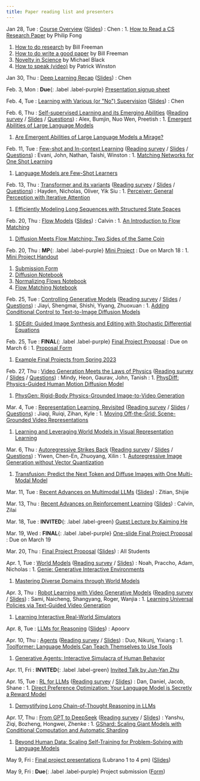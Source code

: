 ```yaml
---
title: Paper reading list and presenters
---
```



Jan 28, Tue
: [Course Overview](https://brown.hosted.panopto.com/Panopto/Pages/Viewer.aspx?id=e08da054-2df3-4243-80c7-b266011758be) ([Slides](https://drive.google.com/file/d/1inPRtvHS9fGtBkTecoJEAhqWXMa-yAxY/view?usp=sharing))
  : Chen
: 1. [How to Read a CS Research Paper](http://www2.cs.uregina.ca/~pwlfong/CS499/reading-paper.pdf) by Philip Fong
  1. [How to do research](http://people.csail.mit.edu/billf/publications/How_To_Do_Research.pdf) by Bill Freeman
  1. [How to do write a good paper](https://billf.mit.edu/sites/default/files/documents/cvprPapers.pdf) by Bill Freeman
  1. [Novelty in Science](https://medium.com/@black_51980/novelty-in-science-8f1fd1a0a143) by Michael Black
  1. [How to speak (video)](https://www.youtube.com/watch?v=Unzc731iCUY) by Patrick Winston


Jan 30, Thu
: [Deep Learning Recap](https://brown.hosted.panopto.com/Panopto/Pages/Viewer.aspx?id=b7e4eb3e-8d5a-4e1d-96dd-b266011758e6) ([Slides](https://drive.google.com/file/d/101gFZOpujUeHwLPkvCNyd96UJri6hDom/view?usp=sharing))
  : Chen


Feb. 3, Mon
: **Due**{: .label .label-purple} [Presentation signup sheet](https://forms.gle/pbXZrEyJebgr9zK78)


Feb. 4, Tue
: [Learning with Various (or "No") Supervision](https://brown.hosted.panopto.com/Panopto/Pages/Viewer.aspx?id=12c63b99-00f3-4bc1-8bcc-b26601175914) ([Slides](https://drive.google.com/file/d/1BoXhZmUYjJeYnnFDe8WdS5muEiZZfo12/view?usp=sharing))
  : Chen


Feb. 6, Thu
: [Self-supervised Learning and its Emerging Abilities](https://brown.hosted.panopto.com/Panopto/Pages/Viewer.aspx?id=954f2b75-e558-4108-8ffc-b26601175937) ([Reading survey](https://docs.google.com/forms/d/e/1FAIpQLScxVDBilBEBE9Evt4Mv45HH9FAWe1eSJfRr1aTCYNyfSoRbFw/viewform?usp=sharing) / [Slides](https://docs.google.com/presentation/d/1gASU4VMTicEt3o1Plr-MbyVnM9QDre8TTQxdZ2cHr6U/edit?usp=sharing) / [Questions](https://drive.google.com/file/d/1SA4srpsfm8XOrd2VA1naXBbFkyITijCs/view?usp=sharing))
  : Alex, Bumjin, Nuo Wen, Preetish
: 1. [Emergent Abilities of Large Language Models](https://arxiv.org/abs/2206.07682)
  1. [Are Emergent Abilities of Large Language Models a Mirage?](https://arxiv.org/abs/2304.15004)


Feb. 11, Tue
: [Few-shot and In-context Learning](https://brown.hosted.panopto.com/Panopto/Pages/Viewer.aspx?id=eb58eadd-c842-4968-b4f7-b2660117595a) ([Reading survey](https://forms.gle/V28xwwyC28g5qr2T7) / [Slides](https://docs.google.com/presentation/d/1zcviU3y3unBzcVHwVZNeysHTsrUjddF_U9EwbISY7NE/edit?usp=sharing) / [Questions](https://drive.google.com/file/d/1h0E7U_x3Mw4GiZhlhLmTbgpk2DPiRmLS/view?usp=sharing))
  : Evani, John, Nathan, Taishi, Winston
: 1. [Matching Networks for One Shot Learning](https://arxiv.org/abs/1606.04080)
  1. [Language Models are Few-Shot Learners](https://arxiv.org/abs/2005.14165)


Feb. 13, Thu
: [Transformer and its variants](https://brown.hosted.panopto.com/Panopto/Pages/Viewer.aspx?id=55439984-e009-4f90-a6c7-b26601175985) ([Reading survey](https://forms.gle/hNNzNpiwD6NhUmtj8) / [Slides](https://docs.google.com/presentation/d/1QH1id6OxiPOK7gyIDH7YIvwTjMg9g9TH3jPR1Zl8KYg/edit?usp=sharing) / [Questions](https://drive.google.com/file/d/1TJQvdr4FBCDB7tVeilf7Xs-gxCgSa4HA/view?usp=sharing))
  : Hayden, Nicholas, Oliver, Yik Siu
: 1. [Perceiver: General Perception with Iterative Attention](https://arxiv.org/abs/2103.03206)
  1. [Efficiently Modeling Long Sequences with Structured State Spaces](https://arxiv.org/abs/2111.00396)


Feb. 20, Thu
: [Flow Models](https://brown.hosted.panopto.com/Panopto/Pages/Viewer.aspx?id=17d10355-e5f7-4ae4-a9aa-b266011759d6) ([Slides](https://drive.google.com/file/d/1w-wOoD3S5AGFVr2iWFBjZceoKR5fZbt4/view?usp=sharing))
  : Calvin
: 1. [An Introduction to Flow Matching](https://mlg.eng.cam.ac.uk/blog/2024/01/20/flow-matching.html)
  1. [Diffusion Meets Flow Matching: Two Sides of the Same Coin](https://diffusionflow.github.io/)


Feb. 20, Thu
: **MP**{: .label .label-purple} [Mini Project](https://docs.google.com/document/d/18uRbEyq5lVyS_2FSemo95b6YQoLOcNTT3wjUFDSizzM/edit?usp=sharing)
  : Due on March 18
: 1. [Mini Project Handout](https://docs.google.com/document/d/18uRbEyq5lVyS_2FSemo95b6YQoLOcNTT3wjUFDSizzM/edit?usp=sharing)
  1. [Submission Form](https://forms.gle/Y1vH3PWyrFaR1EEn6)
  1. [Diffusion Notebook](https://colab.research.google.com/drive/11qVNVWCdnw2l5keJFn5pNyGSQ9LtfalN?usp=sharing)
  1. [Normalizing Flows Notebook](https://colab.research.google.com/drive/14yVgrDIgfkW-d1_0VxHrzquRA_t2fjBH?usp=sharing)
  1. [Flow Matching Notebook](https://colab.research.google.com/drive/1p1BR1HjdwSwU60IhJ5aWj9_cRr_9QS0p?usp=sharing)


Feb. 25, Tue
: [Controlling Generative Models](https://brown.hosted.panopto.com/Panopto/Pages/Viewer.aspx?id=15cf8e00-8bc0-4843-b10e-b266011759f7) ([Reading survey](https://forms.gle/1F36j1R5bMTmQ34o8) / [Slides](https://docs.google.com/presentation/d/1GwIDaPMA8T-wYkpjoY1i743TBbl5puRGQiQDIwx8s08/edit?usp=sharing) / [Questions](https://drive.google.com/file/d/1lmznrdTDT6LSqaAVWvBzg69bRvmEWoIy/view?usp=sharing))
  : Jiayi, Shengmai, Shishi, Yiyang, Zhuoxuan
: 1. [Adding Conditional Control to Text-to-Image Diffusion Models](https://arxiv.org/abs/2302.05543)
  1. [SDEdit: Guided Image Synthesis and Editing with Stochastic Differential Equations](https://arxiv.org/abs/2108.01073)


Feb. 25, Tue
: **FINAL**{: .label .label-purple} [Final Project Proposal](https://forms.gle/7JgKsp6Sq4HC8jTo9)
  : Due on March 6
: 1. [Proposal Form](https://forms.gle/7JgKsp6Sq4HC8jTo9)
  1. [Example Final Projects from Spring 2023](https://docs.google.com/presentation/d/1aBnWRZvkMeLrAYfmgubpt2iRMyfeG91vnqhTf20oGuk/edit?usp=sharing)


Feb. 27, Thu
: [Video Generation Meets the Laws of Physics](https://brown.hosted.panopto.com/Panopto/Pages/Viewer.aspx?id=71e03a08-3750-4284-8f0c-b26601175a21) ([Reading survey](https://forms.gle/EDt82YJ1ZRN51Lzc8) / [Slides](https://docs.google.com/presentation/d/1ZODtKf8qKt3QwXBvxTNxkWN4mB0W34pAY1v57fOl2X4/edit?usp=sharing) / [Questions](https://drive.google.com/file/d/1n37n9l1Gi_lH3deWCzOkcQViYjvNSEW6/view?usp=sharing))
  : Mindy, Heon, Gaurav, John, Tanish
: 1. [PhysDiff: Physics-Guided Human Motion Diffusion Model](https://arxiv.org/abs/2212.02500)
  1. [PhysGen: Rigid-Body Physics-Grounded Image-to-Video Generation](https://arxiv.org/abs/2409.18964)


Mar. 4, Tue
: [Representation Learning, Revisited](https://brown.hosted.panopto.com/Panopto/Pages/Viewer.aspx?id=680a3456-92a7-45ff-a9e1-b26601175a3e) ([Reading survey](https://forms.gle/XjN4JucVHzCYWS948) / [Slides](https://docs.google.com/presentation/d/19aDGEWcDSEZWM9DWUB7rdNmUGvoAexP8Qm8lxpYmuYw/edit?usp=sharing) / [Questions](https://drive.google.com/file/d/1FafOprf-ksN9mqzspHzIOoebUNwoV1lr/view?usp=sharing))
  : Jiaqi, Ruiqi, Zihan, Kyle
: 1. [Moving Off-the-Grid: Scene-Grounded Video Representations](https://arxiv.org/abs/2411.05927)
  1. [Learning and Leveraging World Models in Visual Representation Learning](https://arxiv.org/abs/2403.00504)


Mar. 6, Thu
: [Autoregressive Strikes Back](https://brown.hosted.panopto.com/Panopto/Pages/Viewer.aspx?id=66dd76ed-8a28-4731-b3fb-b26601175a5f) ([Reading survey](https://forms.gle/xgpjisDysokjpKp97) / [Slides](https://docs.google.com/presentation/d/1zKqfi1yspB6VP1FNn-SG4SkdX9ZtlYcqxwExgqbn1ys/edit?usp=sharing) / [Questions](https://drive.google.com/file/d/1oGEwWtnMfNcNBl5S65YkaWKJRoGvSx1-/view?usp=sharing))
  : Yiwen, Chen-En, Zhuoyang, Xilin
: 1. [Autoregressive Image Generation without Vector Quantization](https://arxiv.org/abs/2406.11838)
  1. [Transfusion: Predict the Next Token and Diffuse Images with One Multi-Modal Model](https://arxiv.org/abs/2408.11039)


Mar. 11, Tue
: [Recent Advances on Multimodal LLMs](https://brown.hosted.panopto.com/Panopto/Pages/Viewer.aspx?id=34414a1b-d56b-4afb-941a-b26601175a7d) ([Slides](https://drive.google.com/file/d/1_eM-d2uF5XxSZ-Ig-kLU5oVm95hzn7YH/view?usp=sharing))
  : Zitian, Shijie


Mar. 13, Thu
: [Recent Advances on Reinforcement Learning](https://brown.hosted.panopto.com/Panopto/Pages/Viewer.aspx?id=045a8fff-9c95-4e8d-91e0-b26601175a9f) ([Slides](https://drive.google.com/file/d/1fKBtYmzv2Yhg0xZQVo-VF0AgIWi85jXZ/view?usp=sharing))
  : Calvin, Zilai


Mar. 18, Tue
: **INVITED**{: .label .label-green} [Guest Lecture by Kaiming He](https://brown.hosted.panopto.com/Panopto/Pages/Viewer.aspx?id=fc8b8a1b-7ca6-43b3-b4cc-b26601175abe)


Mar. 19, Wed
: **FINAL**{: .label .label-purple} [One-slide Final Project Proposal](https://docs.google.com/presentation/d/1oehotQOCI0bwbeh1PsnsFhuqkeve_qUr7JSMm1Q1RCM/edit?usp=sharing)
  : Due on March 19


Mar. 20, Thu
: [Final Project Proposal](https://brown.hosted.panopto.com/Panopto/Pages/Viewer.aspx?id=d5d58886-9fbd-4b5e-8ef8-b26601175ade) ([Slides](https://docs.google.com/presentation/d/1oehotQOCI0bwbeh1PsnsFhuqkeve_qUr7JSMm1Q1RCM/edit?usp=sharing))
  : All Students


Apr. 1, Tue
: [World Models](https://brown.hosted.panopto.com/Panopto/Pages/Viewer.aspx?id=f4278a00-6a52-42d6-9fd3-b26601175b47) ([Reading survey](https://forms.gle/ZYtPZG93iHdeXNes5) / [Slides](https://docs.google.com/presentation/d/101awXVUlQNRdny2wc81hQn9FfDrD9NDzzqW9HgoNB6M/edit?usp=sharing))
  : Noah, Praccho, Adam, Nicholas
: 1. [Genie: Generative Interactive Environments](https://arxiv.org/abs/2402.15391)
  1. [Mastering Diverse Domains through World Models](https://arxiv.org/abs/2301.04104)


Apr. 3, Thu
: [Robot Learning with Video Generative Models](https://brown.hosted.panopto.com/Panopto/Pages/Viewer.aspx?id=2d97df8f-6ae2-4d33-9fce-b26601175b6a) ([Reading survey](https://forms.gle/3wbcHpavwDo4ANEk8) / [Slides](https://docs.google.com/presentation/d/1iC7YJUDGWF4v4OW7CTrBNgDhmGcwBvVRMlmmOWbZSls/edit?usp=sharing))
  : Sami, Naicheng, Shangyang, Roger, Wanjia
: 1. [Learning Universal Policies via Text-Guided Video Generation](https://arxiv.org/abs/2302.00111)
  1. [Learning Interactive Real-World Simulators](https://arxiv.org/abs/2310.06114)


Apr. 8, Tue
: [LLMs for Reasoning](https://brown.hosted.panopto.com/Panopto/Pages/Viewer.aspx?id=467d2f6b-443e-4b89-869e-b26601175b96) ([Slides](https://docs.google.com/presentation/d/1ciOgRGv14Jnr1pv26Uc-PKiL921DQsfoS6PWlxb5sqw/edit?usp=sharing))
  : Apoorv


Apr. 10, Thu
: [Agents]() ([Reading survey](https://forms.gle/J3vPMdnKfVm7Bckz8) / [Slides](https://docs.google.com/presentation/d/1qkSaR6u6J6MjqjJiCavvzA6S8KQHHvOh4onGXYo1P7U/edit?usp=sharing))
  : Duo, Nikunj, Yixiang
: 1. [Toolformer: Language Models Can Teach Themselves to Use Tools](https://arxiv.org/abs/2302.04761)
  1. [Generative Agents: Interactive Simulacra of Human Behavior](https://arxiv.org/abs/2304.03442)


Apr. 11, Fri
: **INVITED**{: .label .label-green} [Invited Talk by Jun-Yan Zhu](https://drive.google.com/file/d/1GKt9KVFKwTS-zAh-r-yhH_szivuLdrkA/view?usp=sharing)


Apr. 15, Tue
: [RL for LLMs]() ([Reading survey](https://forms.gle/aVMz7UnvijiFXrzP8) / [Slides](https://drive.google.com/file/d/16erugb2gAncvqgg6zM2IJ4QowB9-EdiO/view?usp=sharing))
  : Dan, Daniel, Jacob, Shane
: 1. [Direct Preference Optimization: Your Language Model is Secretly a Reward Model](https://arxiv.org/abs/2305.18290)
  1. [Demystifying Long Chain-of-Thought Reasoning in LLMs](https://arxiv.org/abs/2502.03373)


Apr. 17, Thu
: [From GPT to DeepSeek]() ([Reading survey](https://forms.gle/ASGHmfNTHB3UB8by6) / [Slides]())
  : Yanshu, Ziqi, Bozheng, Hongwei, Zhenke
: 1. [GShard: Scaling Giant Models with Conditional Computation and Automatic Sharding](https://arxiv.org/abs/2006.16668)
  1. [Beyond Human Data: Scaling Self-Training for Problem-Solving with Language Models](https://arxiv.org/abs/2312.06585)



May 9, Fri
: [Final project presentations]() (Lubrano 1 to 4 pm) ([Slides]())


May 9, Fri
: **Due**{: .label .label-purple} Project submission ([Form]())
